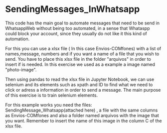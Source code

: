 # SendingMessages_InWhatsapp
 This code has the main goal to automate messages that need to be send in WhatsappWeb without being too automated, in a sense that Whataspp could block your account, since they usually do not like it this kind of automation.

 For this you can use a xlsx file ( In this case Envios-COMfones) with a list of names,message, numbers and if you want a name of a file that you wish to send. You have to place this xlsx file in the folder "arquivos" in order to insert if is needed. In this exercise we used as a example a image named "photo-image". 

Then using pandas to read the xlsx file in Jupyter Notebook, we can use selenium and its elements such as xpath and ID to find what we need to click or adress a information in order to send a message. The main purpose of this exercise is to train selenium elements.

For this example works you need the files: SendingMessage_Whatsapp(attached here) , a file with the same columns as Envios-COMfones and also a folder named arquivos with the image that you want. Remember to insert the name of this image in the column C of the xlsx file.
